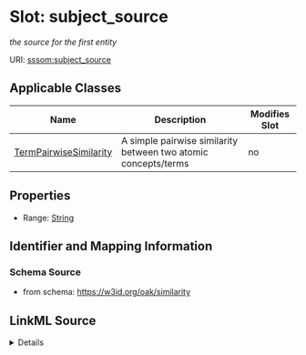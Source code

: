 

# Slot: subject_source


_the source for the first entity_



URI: [sssom:subject_source](http://w3id.org/sssom/subject_source)



<!-- no inheritance hierarchy -->





## Applicable Classes

| Name | Description | Modifies Slot |
| --- | --- | --- |
| [TermPairwiseSimilarity](TermPairwiseSimilarity.md) | A simple pairwise similarity between two atomic concepts/terms |  no  |







## Properties

* Range: [String](String.md)





## Identifier and Mapping Information







### Schema Source


* from schema: https://w3id.org/oak/similarity




## LinkML Source

<details>
```yaml
name: subject_source
description: the source for the first entity
from_schema: https://w3id.org/oak/similarity
rank: 1000
slot_uri: sssom:subject_source
alias: subject_source
domain_of:
- TermPairwiseSimilarity
range: string

```
</details>